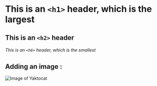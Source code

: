 # This is an `<h1>` header, which is the largest

## This is an `<h2>` header

###### This is an `<h6>` header, which is the smallest

## Adding an image :
![Image of Yaktocat](https://octodex.github.com/images/yaktocat.png)
